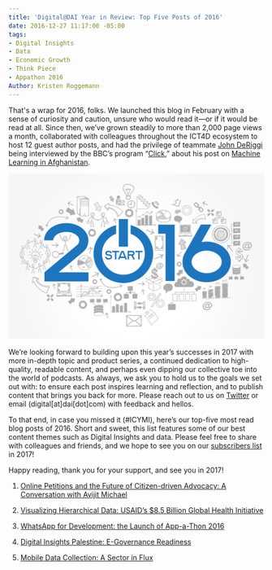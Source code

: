 ```yaml
---
title: 'Digital@DAI Year in Review: Top Five Posts of 2016'
date: 2016-12-27 11:17:00 -05:00
tags:
- Digital Insights
- Data
- Economic Growth
- Think Piece
- Appathon 2016
Author: Kristen Roggemann
---
```


That's a wrap for 2016, folks. We launched this blog in February with a sense of curiosity and caution, unsure who would read it—or if it would be read at all. Since then, we’ve grown steadily to more than 2,000 page views a month, collaborated with colleagues throughout the ICT4D ecosystem to host 12 guest author posts, and had the privilege of teammate [John DeRiggi](https://dai-global-digital.com/authors/john-deriggi/) being interviewed by the BBC’s program “[Click,](http://www.bbc.co.uk/programmes/b006m9ry)” about his post on [Machine Learning in Afghanistan](https://dai-global-digital.com/machine-learning-will-help-development-projects-achieve-scale.html).

<!--more-->

![2016-new-business-success-strategy-0021.jpg](/uploads/2016-new-business-success-strategy-0021.jpg)

We’re looking forward to building upon this year’s successes in 2017 with more in-depth topic and product series, a continued dedication to high-quality, readable content, and perhaps even dipping our collective toe into the world of podcasts. As always, we ask you to hold us to the goals we set out with: to ensure each post inspires learning and reflection, and to publish content that brings you back for more. Please reach out to us on [Twitter](https://twitter.com/DAIGlobal) or email (digital\[at\]dai\[dot\]com) with feedback and hellos.

To that end, in case you missed it (#ICYMI), here’s our top-five most read blog posts of 2016. Short and sweet, this list features some of our best content themes such as Digital Insights and data. Please feel free to share with colleagues and friends, and we hope to see you on our [subscribers list](https://confirmsubscription.com/h/r/066AFBA15492935C) in 2017!

Happy reading, thank you for your support, and see you in 2017!

1. [Online Petitions and the Future of Citizen-driven Advocacy: A Conversation with Avijit Michael](https://dai-global-digital.com/online-petitions-and-the-future-of-citizen-driven-advocacy-a-conversation-with-avijit-michael.html)

2. [Visualizing Hierarchical Data: USAID’s $8.5 Billion Global Health Initiative](https://dai-global-digital.com/visualizing-hierarchical-data-the-2017-budget-request-for-usaids-global-health-initiative.html)

3. [WhatsApp for Development: the Launch of App-a-Thon 2016](https://dai-global-digital.com/whatsapp-appathon-2016.html)

4. [Digital Insights Palestine: E-Governance Readiness](https://dai-global-digital.com/consumer-insights-palestine-e-governance-readiness.html)

5. [Mobile Data Collection: A Sector in Flux](https://dai-global-digital.com/mobile-data-collection-a-sector-in-flux.html)